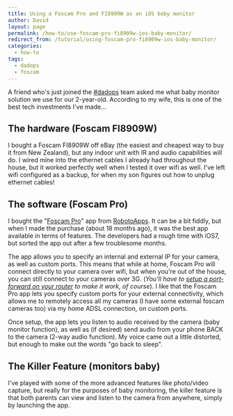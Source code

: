 ```yaml
---
title: Using a Foscam Pro and FI8909W as an iOS baby monitor
author: David
layout: page
permalink: /how-to/use-foscam-pro-fi8909w-ios-baby-monitor/
redirect_from: /tutorial/using-foscam-pro-fi8909w-ios-baby-monitor/
categories:
  - how-to
tags:
  - dadops
  - foscam
---
```

A friend who's just joined the [#dadops][1] team asked me what baby monitor solution we use for our 2-year-old. According to my wife, this is one of the best tech investments I've made...

## The hardware (Foscam FI8909W)

I bought a Foscam FI8909W off eBay (the easiest and cheapest way to buy it from New Zealand), but any indoor unit with IR and audio capabilities will do. I wired mine into the ethernet cables I already had throughout the house, but it worked perfectly well when I tested it over wifi as well. I've left wifi configured as a backup, for when my son figures out how to unplug ethernet cables!

## The software (Foscam Pro)

I bought the "[Foscam Pro][2]" app from [RobotoApps][3]. It can be a bit fiddly, but when I made the purchase (about 18 months ago), it was the best app available in terms of features. The developers had a rough time with iOS7, but sorted the app out after a few troublesome months.

The app allows you to specify an internal and external IP for your camera, as well as custom ports. This means that while at home, Foscam Pro will connect directly to your camera over wifi, but when you're out of the house, you can still connect to your cameras over 3G. (*You'll have to [setup a port-forward on your router][4] to make it work, of course*). I like that the Foscam Pro app lets you specify custom ports for your external connectivity, which allows me to remotely access all my cameras (I have some external foscam cameras too) via my home ADSL connection, on custom ports.

Once setup, the app lets you listen to audio received by the camera (baby monitor function), as well as (if desired) send audio from your phone BACK to the camera (2-way audio function). My voice came out a little distorted, but enough to make out the words "go back to sleep".

## The Killer Feature (monitors baby)

I've played with some of the more advanced features like photo/video capture, but really for the purposes of baby monitoring, the killer feature is that both parents can view and listen to the camera from anywhere, simply by launching the app.

 [1]: https://twitter.com/hashtag/dadops
 [2]: http://www.robotoapps.com/app/foscam-pro/
 [3]: http://www.robotoapps.com
 [4]: http://www.e-foscam.com/blog/archives/192
